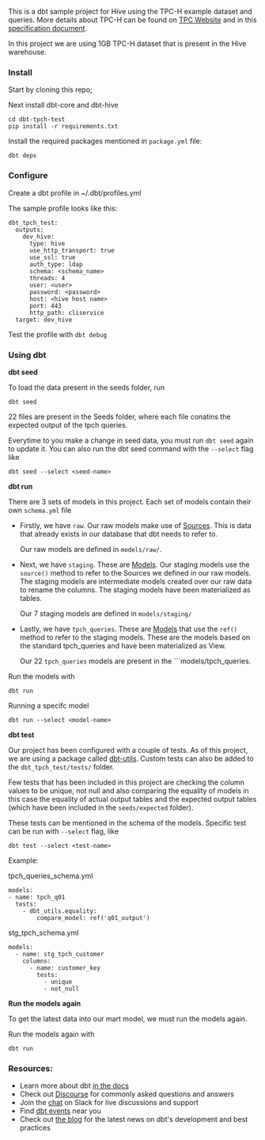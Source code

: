 This is a dbt sample project for Hive using the TPC-H example dataset and queries.
More details about TPC-H can be found on [TPC Website](https://www.tpc.org/tpch/) and in this [specification document](https://www.tpc.org/TPC_Documents_Current_Versions/pdf/TPC-H_v3.0.1.pdf).

In this project we are using 1GB TPC-H dataset that is present in the Hive warehouse.


### Install

Start by cloning this repo;

Next install dbt-core and dbt-hive

```
cd dbt-tpch-test
pip install -r requirements.txt
```
Install the required packages mentioned in ```package.yml``` file:

```
dbt deps
```

### Configure

Create a dbt profile in ~/.dbt/profiles.yml

The sample profile looks like this:

```
dbt_tpch_test:
  outputs:
    dev_hive:
      type: hive
      use_http_transport: true
      use_ssl: true
      auth_type: ldap 
      schema: <schema_name>
      threads: 4
      user: <user>
      password: <password>
      host: <hive host name>
      port: 443
      http_path: cliservice
  target: dev_hive

```
Test the profile with ```dbt debug```


### Using dbt

**dbt seed**

To load the data present in the seeds folder, run

```
dbt seed
```

22 files are present in the Seeds folder, where each file conatins the expected output of the tpch queries.

Everytime to you make a change in seed data, you must run ```dbt seed```  again to update it. You can also run the dbt seed command with the ```--select``` flag like

```
dbt seed --select <seed-name>
```

**dbt run**

There are 3 sets of models in this project. Each set of models contain their own ```schema.yml``` file

* Firstly, we have ```raw```. Our raw models make use of [Sources](https://docs.getdbt.com/docs/build/sources). This is data that already exists in our database that dbt needs to refer to. 

  Our raw models are defined in ```models/raw/```.

* Next, we have ```staging```. These are [Models](https://docs.getdbt.com/docs/build/sql-models). Our staging models use the ```source()``` method to refer to the Sources we defined in our raw models. The staging models are intermediate models created over our raw data to  rename the columns. The staging models have been materialized as tables.

  Our 7 staging models are defined in ```models/staging/```

* Lastly, we have ```tpch_queries```. These are [Models](https://docs.getdbt.com/docs/build/sql-models) that use the ```ref()``` method to refer to the staging models. These are the models based on the standard tpch_queries and have been materialized as View.

  Our  22 ```tpch_queries``` models are present in the ```models/tpch_queries.

Run the models with

```
dbt run  
```
Running a specifc model

```
dbt run --select <model-name>
```
**dbt test**

Our project has been configured with a couple of tests. As of this project, we are using a package called [dbt-utils](https://github.com/dbt-labs/dbt-utils). Custom tests can also be added to the ```dbt_tpch_test/tests/``` folder.

Few tests that has been included in this project are checking the column values to be unique, not null and also comparing the equality of models in this case the equality of actual output tables and the expected output tables (which have been included in the ```seeds/expected``` folder).

These tests can be mentioned in the schema of the models.
Specific test can be run with ```--select``` flag, like

```
dbt test --select <test-name>
``````

Example:

tpch_queries_schema.yml
  ```
  models:
  - name: tpch_q01
    tests:
      - dbt_utils.equality:
          compare_model: ref('q01_output')
  ```        
stg_tpch_schema.yml

```
models:
  - name: stg_tpch_customer
    columns:
      - name: customer_key
        tests:
          - unique
          - not_null
```          
**Run the models again**

To get the latest data into our mart model, we must run the models again.

Run the models again with
```
dbt run
```
### Resources:
- Learn more about dbt [in the docs](https://docs.getdbt.com/docs/introduction)
- Check out [Discourse](https://discourse.getdbt.com/) for commonly asked questions and answers
- Join the [chat](https://community.getdbt.com/) on Slack for live discussions and support
- Find [dbt events](https://events.getdbt.com) near you
- Check out [the blog](https://blog.getdbt.com/) for the latest news on dbt's development and best practices




